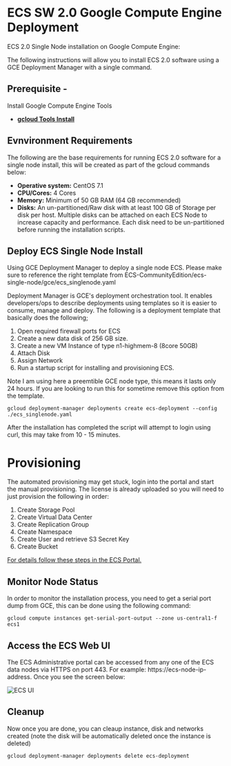 # ECS SW 2.0 Google Compute Engine Deployment

ECS 2.0 Single Node installation on Google Compute Engine: 

The following instructions will allow you to install ECS 2.0 software using a GCE Deployment Manager with a single command.

## Prerequisite -
Install Google Compute Engine Tools
- **[gcloud Tools Install](https://cloud.google.com/sdk/gcloud/ "gcloud Tool Guide")**


## Evnvironment Requirements 
The following are the base requirements for running ECS 2.0 software for a single node install, this will be created as part of the gcloud commands below:


- **Operative system:** CentOS 7.1
- **CPU/Cores:** 4 Cores
- **Memory:** Minimum of 50 GB RAM (64 GB recommended)
- **Disks:** An un-partitioned/Raw disk with at least 100 GB of Storage per disk per host. Multiple disks can be attached on each ECS Node to increase capacity and performance. Each disk need to be un-partitioned before running the installation scripts.


## Deploy ECS Single Node Install

Using GCE Deployment Manager to deploy a single node ECS. Please make sure to reference the right template from ECS-CommunityEdition/ecs-single-node/gce/ecs_singlenode.yaml

Deployment Manager is GCE's deployment orchestration tool. It enables developers/ops to describe deployments using templates so it is easier to consume, manage and deploy. The following is a deployment template that basically does the following;

1. Open required firewall ports for ECS
2. Create a new data disk of 256 GB size.
2. Create a new VM Instance of type n1-highmem-8 (8core 50GB)
3. Attach Disk
4. Assign Network
5. Run a startup script for installing and provisioning ECS.

Note I am using here a preemtible GCE node type, this means it lasts only 24 hours. If you are looking to run this for sometime remove this option from the template.

```
gcloud deployment-manager deployments create ecs-deployment --config ./ecs_singlenode.yaml
```

After the installation has completed the script will attempt to login using curl, this may take from 10 - 15 minutes.


# Provisioning
The automated provisioning may get stuck, login into the portal and start the manual provisioning. The license is already uploaded so you will need to just provision the following in order:

1. Create Storage Pool
2. Create Virtual Data Center
3. Create Replication Group
4. Create Namespace
4. Create User and retrieve S3 Secret Key
5. Create Bucket

[For details follow these steps in the ECS Portal.](https://github.com/EMCECS/ECS-CommunityEdition/blob/master/Documentation/ECS-UI-Web-Interface.md "ECS Manual Provisioning using ECS Web UI")


## Monitor Node Status
In order to monitor the installation process, you need to get a serial port dump from GCE, this can be done using the following command:

    gcloud compute instances get-serial-port-output --zone us-central1-f ecs1

## Access the ECS Web UI

 The ECS Administrative portal can be accessed from any one of the ECS data nodes via HTTPS on port 443. For example: https://ecs-node-ip-address. Once you see the screen below:

![ECS UI](https://github.com/EMCECS/ECS-CommunityEdition/blob/master/Documentation/media/ecs-waiting-for-webserver.PNG)


## Cleanup
Now once you are done, you can cleaup instance, disk and networks created (note the disk will be automatically deleted once the instance is deleted)

    gcloud deployment-manager deployments delete ecs-deployment



